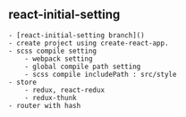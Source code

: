 ## react-initial-setting
	- [react-initial-setting branch]()
	- create project using create-react-app.
	- scss compile setting
		- webpack setting
		- global compile path setting
		- scss compile includePath : src/style
	- store
		- redux, react-redux
		- redux-thunk
	- router with hash
		
